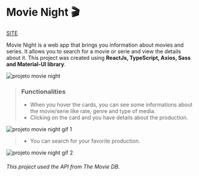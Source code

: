 # Movie Night 🎬

[SITE](https://jessneri-movienight-ts.netlify.app/)

Movie Night is a web app that brings you information about movies and series. It allows you to search for a movie or serie and view the details about it. 
This project was created using **ReactJs, TypeScript, Axios, Sass and Material-UI library**.

![projeto movie night](https://i.imgur.com/VWz8PSY.png?1)

> ### Functionalities
> - When you hover the cards, you can see some informations about the movie/serie like rate, genre and type of media.
> - Clicking on the card and you have details about the production.

![projeto movie night gif 1](https://media.giphy.com/media/eJcYuix2EkM0d5YmIT/giphy.gif)

> - You can search for your favorite production.

![projeto movie night gif 2](https://media.giphy.com/media/iOYgmFUfcP2sFKqaRm/giphy.gif)

###### This project used the API from The Movie DB.
